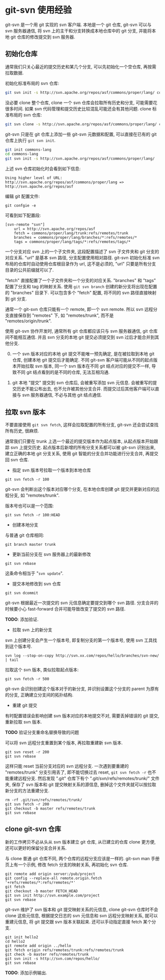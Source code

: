 git-svn 使用经验
===

git-svn 是一个用 git 实现的 svn 客户端.
本地是一个 git 仓库,
git-svn 可以与 svn 服务器通信,
将 svn 上的主干和分支转换成本地仓库中的 git 分支,
并能将本地 git 仓库的修改提交到 svn 服务器.

## 初始化仓库

通常我们只关心最近的提交历史和某几个分支, 
可以先初始化一个空仓库,
再按需拉取数据.

初始化标准布局的 svn 仓库:

```sh
git svn init -s http://svn.apache.org/repos/asf/commons/proper/lang/ commons-lang
```

没必要 clone 整个仓库,
clone 一个 svn 仓库会拉取所有历史和分支, 可能需要花很多时间. 
如果 svn 代码管理和提交历史比较混乱可能还会有其他问题.
clone 标准布局的 svn 仓库:

```sh
git svn clone -s http://svn.apache.org/repos/asf/commons/proper/lang/ commons-lang
```

git-svn 只是在 git 仓库上添加一些 git-svn 元数据和配置,
可以直接在已有的 git 仓库上执行 `git svn init`.

```sh
git init commons-lang
cd commons-lang
git svn init -s http://svn.apache.org/repos/asf/commons/proper/lang/
```

上述 svn 仓库初始化时会看到如下信息:

```
Using higher level of URL: http://svn.apache.org/repos/asf/commons/proper/lang => http://svn.apache.org/repos/asf
```

编辑 git 配置文件:

```
git confgie -e
```

可看到如下配置段:

```
[svn-remote "svn"]
	url = http://svn.apache.org/repos/asf
	fetch = commons/proper/lang/trunk:refs/remotes/trunk
	branches = commons/proper/lang/branches/*:refs/remotes/*
	tags = commons/proper/lang/tags/*:refs/remotes/tags/*
```

一个分支对应 svn 上的一个子文件夹,
这段配置描述了 svn 子文件夹和 git 分支的对应关系.
"url" 是基本 svn 路径,
分支配置使用相对路径.
git-svn 初始化标准 svn 布局的仓库时自动使用仓库根目录作为 url,
这不是必须的,
"url" 只要是所有分支目录的公共前缀就可以了.

"fetch" 直接配置了一个子文件夹和一个分支的对应关系.
"branches" 和 "tags" 配置了分支和 tag 的映射关系.
使用 `git svn branch` 创建的新分支将出现在配置的 "branches" 目录下.
可以包含多个 "fetch" 配置, 将不同的 svn 路径直接映射到 git 分支.

通常一个 git-svn 仓库只能有一个 remote, 即一个 svn remote.
所以 svn 远程分支直接保存到 "remotes" 下,
如 "remotes/trunk", 而不是 "remotes/origin/trunk".

使用 git-svn 协作开发时,
通常所有 git 仓库都应该只与 svn 服务器通信,
git 仓库间不能相互通信.
并且 svn 分支的本地 git 提交必须提交到 svn 过后才能合并到其他分支.

0. 一个 svn 版本对应的本地 git 提交不能唯一预先确定,
是在被拉取到本地 git 仓库, 
创建本地 git 提交后才能确定.
不同 git-svn 客户端可能从不同的起点版本开始拉取 svn 版本,
同一个 svn 版本在不同 git 结点对应的提交不一样,
导致不同 git 结点看到的是不同的仓库,
无法互相沟通.

0. git 本地 "提交" 提交到 svn 仓库后, 会被重写添加 svn 元信息.
会被重写的提交历史不能公布出去, 也不允许被其他分支合并.
而提交过后其他客户端可以直接与 svn 服务器通信,
不必与其他 git 结点通信.

## 拉取 svn 版本

不要直接使用 `git svn fetch`,
这样会拉取配置的所有分支,
git-svn 还会尝试查找所有历史, 
很麻烦.

通常我们只要在 trunk 上选一个最近的提交版本作为起点版本,
从起点版本开始跟踪 svn 上提交历史.
起点版本后新增的所有分支关系都可以被 git-svn 识别出来,
建立正确的本地 git 分支关系,
使用 git 智能的分支合并功能进行分支合并,
再提交回 svn 仓库.

* 指定 svn 版本号拉取一个版本到本地仓库

```
git svn fetch -r 100
```

git-svn 会判断出这个版本对应哪个分支,
在本地仓库创建 git 提交并更新对应的远程分支,
如 "remotes/trunk".

版本号也可以是一个范围:

```
git svn fetch -r 100:HEAD
```

* 创建本地分支

与普通 git 仓库相同:

```
git branch master trunk
```

* 更新当前分支在 svn 服务器上的最新修改

```
git svn rebase
```

这条命令相当于 "```svn update```".

* 提交本地修改到 svn 仓库

```
git svn dcommit
```

git-svn 根据最近一次提交的 svn 元信息确定要提交到哪个 svn 路径.
分支合并的时候要小心 fast-forward 合并可能导致改变了提交的 svn 路径.

**TODO**: 添加验证.

* 拉取 svn 上的新分支

svn 上创建分支会产生一个版本号, 
即复制分支的第一个版本号,
使用 svn 工具找到这个版本号.

```
svn log --stop-on-copy http://svn.xx.com/repos/hello/branches/svn-new/ | tail
```

拉取这个 svn 版本, 类似拉取起点版本:

```
git svn fetch -r 500
```

git-svn 会识别创建这个版本对于的新分支,
并识别设置这个分支的 parent 为原有的分支,
正确建立分支间的拓扑结构.

* 重建 git 提交

有时配置错误会影响创建 svn 版本对应的本地提交不对,
需要丢掉错误的 git 提交,
重新拉取 svn 版本.

**TODO** 验证分支重命名替换导致的问题

可以将 svn 远程分支重置到某个版本, 再拉取重建新 svn 版本.

```
git svn reset -r 200
git svn rebase
```

这样只能 reset 当前分支对应的 svn 远程分支.
一次遇到要重建的 "remotes/trunk" 分支引用丢了,
即不能切换过去 reset,
`git svn fetch -r` 也不能重建远程分支.
然后发现 ".git" 仓库下有个 ".git/svn/refs/remotes/trunk/" 文件夹,
保存了 svn 版本和 git 提交映射关系的源信息,
删掉这个文件夹就可以按拉取新分支的方法重建分支.

```
rm -rf .git/svn/refs/remotes/trunk/
git svn fetch -r 200
git checkout -b master refs/remotes/trunk
git svn rebase
```

## clone git-svn 仓库

新的工作拷贝不必从头从 svn 版本建立 git 仓库,
从已建立的仓库 clone 更方便,
还可以更好的保留分支合并关系.

与 clone 普通 git 仓库不同, 
两个仓库的远程分支应该是一样的.
git-svn man 手册页上有一个示例,
修改 fetch 分支的映射关系,
再初始化 svn 仓库.

```
git remote add origin server:/pub/project
git config --replace-all remote.origin.fetch '+refs/remotes/*:refs/remotes/*'
git fetch
git checkout -b master FETCH_HEAD
git svn init http://svn.example.com/project
git svn rebase
```

git-svn 维护了 svn 版本和 git 提交映射关系的元信息,
clone git-svn 仓库时不会 clone 这些元信息,
根据提交日志的 svn 元信息和 svn 远程分支映射关系,
就可以重建元信息, 将 git 提交跟 svn 版本关联起来.
还可以手动指定直接 fetch 某个分支.

```
git init hello2
cd hello2
git remote add origin ../hello
git fetch origin refs/remotes/trunk:refs/remotes/trunk
git check -b master refs/remotes/trunk
git svn init -s http://svn.com/repos/hello/
git svn rebase
```

**TODO**: 添加示例输出.

